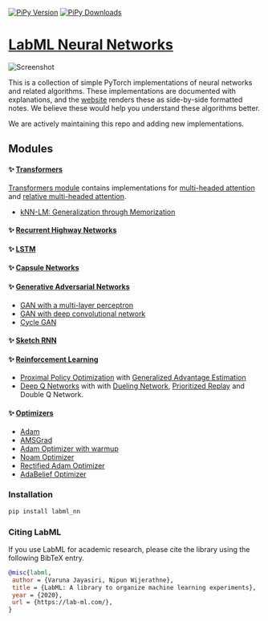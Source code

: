 [![PiPy Version](https://badge.fury.io/py/labml-nn.svg)](https://badge.fury.io/py/labml-nn)
[![PiPy Downloads](https://pepy.tech/badge/labml-nn)](https://pepy.tech/project/labml-nn)

# [LabML Neural Networks](https://lab-ml.com/labml_nn/index.html)

![Screenshot](https://github.com/lab-ml/nn/blob/master/images/dqn.png)

This is a collection of simple PyTorch implementations of
neural networks and related algorithms.
These implementations are documented with explanations,
and the [website](https://lab-ml.com/labml_nn/index.html)
renders these as side-by-side formatted notes.
We believe these would help you understand these algorithms better.

We are actively maintaining this repo and adding new 
implementations.

## Modules

#### ✨ [Transformers](https://lab-ml.com/labml_nn/transformers)

[Transformers module](https://lab-ml.com/labml_nn/transformers)
contains implementations for
[multi-headed attention](https://lab-ml.com/labml_nn/transformers/mha.html)
and
[relative multi-headed attention](https://lab-ml.com/labml_nn/transformers/relative_mha.html).

* [kNN-LM: Generalization through Memorization](https://lab-ml.com/labml_nn/transformers/knn)

#### ✨ [Recurrent Highway Networks](https://lab-ml.com/labml_nn/recurrent_highway_networks)

#### ✨ [LSTM](https://lab-ml.com/labml_nn/lstm)

#### ✨ [Capsule Networks](https://lab-ml.com/labml_nn/capsule_networks/)

#### ✨ [Generative Adversarial Networks](https://lab-ml.com/labml_nn/gan/)
* [GAN with a multi-layer perceptron](https://lab-ml.com/labml_nn/gan/simple_mnist_experiment.html)
* [GAN with deep convolutional network](https://lab-ml.com/labml_nn/gan/dcgan.html)
* [Cycle GAN](https://lab-ml.com/labml_nn/gan/cycle_gan.html)

#### ✨ [Sketch RNN](https://lab-ml.com/labml_nn/sketch_rnn/)

#### ✨ [Reinforcement Learning](https://lab-ml.com/labml_nn/rl/)
* [Proximal Policy Optimization](https://lab-ml.com/labml_nn/rl/ppo/) with
 [Generalized Advantage Estimation](https://lab-ml.com/labml_nn/rl/ppo/gae.html)
* [Deep Q Networks](https://lab-ml.com/labml_nn/rl/dqn/) with
 with [Dueling Network](https://lab-ml.com/labml_nn/rl/dqn/model.html),
 [Prioritized Replay](https://lab-ml.com/labml_nn/rl/dqn/replay_buffer.html)
 and Double Q Network.

#### ✨ [Optimizers](https://lab-ml.com/labml_nn/optimizers/)
* [Adam](https://lab-ml.com/labml_nn/optimizers/adam.html)
* [AMSGrad](https://lab-ml.com/labml_nn/optimizers/amsgrad.html)
* [Adam Optimizer with warmup](https://lab-ml.com/labml_nn/optimizers/adam_warmup.html)
* [Noam Optimizer](https://lab-ml.com/labml_nn/optimizers/noam.html)
* [Rectified Adam Optimizer](https://lab-ml.com/labml_nn/optimizers/radam.html)
* [AdaBelief Optimizer](https://lab-ml.com/labml_nn/optimizers/adabelief.html)

### Installation

```bash
pip install labml_nn
```

### Citing LabML

If you use LabML for academic research, please cite the library using the following BibTeX entry.

```bibtex
@misc{labml,
 author = {Varuna Jayasiri, Nipun Wijerathne},
 title = {LabML: A library to organize machine learning experiments},
 year = {2020},
 url = {https://lab-ml.com/},
}
```
